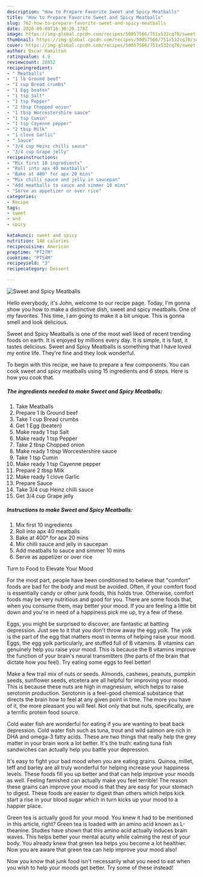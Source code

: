 ```yaml
---
description: "How to Prepare Favorite Sweet and Spicy Meatballs"
title: "How to Prepare Favorite Sweet and Spicy Meatballs"
slug: 762-how-to-prepare-favorite-sweet-and-spicy-meatballs
date: 2020-09-08T16:30:20.178Z
image: https://img-global.cpcdn.com/recipes/50057566/751x532cq70/sweet-and-spicy-meatballs-recipe-main-photo.jpg
thumbnail: https://img-global.cpcdn.com/recipes/50057566/751x532cq70/sweet-and-spicy-meatballs-recipe-main-photo.jpg
cover: https://img-global.cpcdn.com/recipes/50057566/751x532cq70/sweet-and-spicy-meatballs-recipe-main-photo.jpg
author: Oscar Hamilton
ratingvalue: 4.9
reviewcount: 28852
recipeingredient:
- " Meatballs"
- "1 lb Ground beef"
- "1 cup Bread crumbs"
- "1 Egg beaten"
- "1 tsp Salt"
- "1 tsp Pepper"
- "2 tbsp Chopped onion"
- "1 tbsp Worcestershire sauce"
- "1 tsp Cumin"
- "1 tsp Cayenne pepper"
- "2 tbsp Milk"
- "1 clove Garlic"
- " Sauce"
- "3/4 cup Heinz chilli sauce"
- "3/4 cup Grape jelly"
recipeinstructions:
- "Mix first 10 ingredients"
- "Roll into apx 40 meatballs"
- "Bake at 400° for apx 20 mins"
- "Mix chilli sauce and jelly in saucepan"
- "Add meatballs to sauce and simmer 10 mins"
- "Serve as appetizer or over rice"
categories:
- Recipe
tags:
- sweet
- and
- spicy

katakunci: sweet and spicy 
nutrition: 148 calories
recipecuisine: American
preptime: "PT27M"
cooktime: "PT54M"
recipeyield: "3"
recipecategory: Dessert

---
```



![Sweet and Spicy Meatballs](https://img-global.cpcdn.com/recipes/50057566/751x532cq70/sweet-and-spicy-meatballs-recipe-main-photo.jpg)

Hello everybody, it's John, welcome to our recipe page. Today, I'm gonna show you how to make a distinctive dish, sweet and spicy meatballs. One of my favorites. This time, I am going to make it a bit unique. This is gonna smell and look delicious.

Sweet and Spicy Meatballs is one of the most well liked of recent trending foods on earth. It is enjoyed by millions every day. It is simple, it is fast, it tastes delicious. Sweet and Spicy Meatballs is something that I have loved my entire life. They're fine and they look wonderful.




To begin with this recipe, we have to prepare a few components. You can cook sweet and spicy meatballs using 15 ingredients and 6 steps. Here is how you cook that.

<!--inarticleads1-->

##### The ingredients needed to make Sweet and Spicy Meatballs:

1. Take  Meatballs
1. Prepare 1 lb Ground beef
1. Take 1 cup Bread crumbs
1. Get 1 Egg (beaten)
1. Make ready 1 tsp Salt
1. Make ready 1 tsp Pepper
1. Take 2 tbsp Chopped onion
1. Make ready 1 tbsp Worcestershire sauce
1. Take 1 tsp Cumin
1. Make ready 1 tsp Cayenne pepper
1. Prepare 2 tbsp Milk
1. Make ready 1 clove Garlic
1. Prepare  Sauce
1. Take 3/4 cup Heinz chilli sauce
1. Get 3/4 cup Grape jelly




<!--inarticleads2-->

##### Instructions to make Sweet and Spicy Meatballs:

1. Mix first 10 ingredients
1. Roll into apx 40 meatballs
1. Bake at 400° for apx 20 mins
1. Mix chilli sauce and jelly in saucepan
1. Add meatballs to sauce and simmer 10 mins
1. Serve as appetizer or over rice




Turn to Food to Elevate Your Mood


For the most part, people have been conditioned to believe that "comfort" foods are bad for the body and must be avoided. Often, if your comfort food is essentially candy or other junk foods, this holds true. Otherwise, comfort foods may be very nutritious and good for you. There are some foods that, when you consume them, may better your mood. If you are feeling a little bit down and you're in need of a happiness pick me up, try a few of these.

Eggs, you might be surprised to discover, are fantastic at battling depression. Just see to it that you don't throw away the egg yolk. The yolk is the part of the egg that matters most in terms of helping raise your mood. Eggs, the egg yolk particularly, are stuffed full of B vitamins. B vitamins can genuinely help you raise your mood. This is because the B vitamins improve the function of your brain's neural transmitters (the parts of the brain that dictate how you feel). Try eating some eggs to feel better!

Make a few trail mix of nuts or seeds. Almonds, cashews, peanuts, pumpkin seeds, sunflower seeds, etcetera are all helpful for improving your mood. This is because these nuts are high in magnesium, which helps to raise serotonin production. Serotonin is a feel-good chemical substance that directs the brain how to feel at any given point in time. The more you have of it, the more pleasant you will feel. Not only that but nuts, specifically, are a terrific protein food source.

Cold water fish are wonderful for eating if you are wanting to beat back depression. Cold water fish such as tuna, trout and wild salmon are rich in DHA and omega-3 fatty acids. These are two things that really help the grey matter in your brain work a lot better. It's the truth: eating tuna fish sandwiches can actually help you battle your depression. 

It's easy to fight your bad mood when you are eating grains. Quinoa, millet, teff and barley are all truly wonderful for helping increase your happiness levels. These foods fill you up better and that can help improve your moods as well. Feeling famished can actually make you feel terrible! The reason these grains can improve your mood is that they are easy for your stomach to digest. These foods are easier to digest than others which helps kick start a rise in your blood sugar which in turn kicks up your mood to a happier place.

Green tea is actually good for your mood. You knew it had to be mentioned in this article, right? Green tea is loaded with an amino acid known as L-theanine. Studies have shown that this amino acid actually induces brain waves. This helps better your mental acuity while calming the rest of your body. You already knew that green tea helps you become a lot healthier. Now you are aware that green tea can help improve your mood also!

Now you know that junk food isn't necessarily what you need to eat when you wish to help your moods get better. Try some of these instead!

